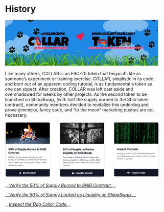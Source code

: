 # History

![](.gitbook/assets/reddit_profile_banner_template_8.jpg)

Like many others, COLLAR is an ERC-20 token that began its life as someone’s experiment or training exercise. COLLAR, simplistic in its code and born out of an apparent coding tutorial, is as fundamental a token as one can expect. After creation, COLLAR was left cast aside and overshadowed for weeks by other projects. As the second token to be launched on ShibaSwap, \(with half the supply burned to the Shib token contract\), community members decided to revitalize this underdog and prove gimmicks, fancy code, and “to the moon” marketing pushes are not necessary.

![](.gitbook/assets/image%20%282%29.png)

\_\_[_Verify the 50% of Supply Burned to SHIB Contract._](https://etherscan.io/tx/0x45317c391be5ba2a1226c852b41a2b3d6f3f1a6702b0206d19af80c88dfe1070)\_\_

\_\_[_Verify the 50% of Supply Locked as Liquidity on ShibaSwap._](https://etherscan.io/tx/0xfaab6c07a95885813a24fc31f36cfe68981562896eab972a5ffb0331fa159898)\_\_

\_\_[_Inspect the Dog Collar Code._](https://etherscan.io/address/0x9783b81438c24848f85848f8df31845097341771#code)\_\_

